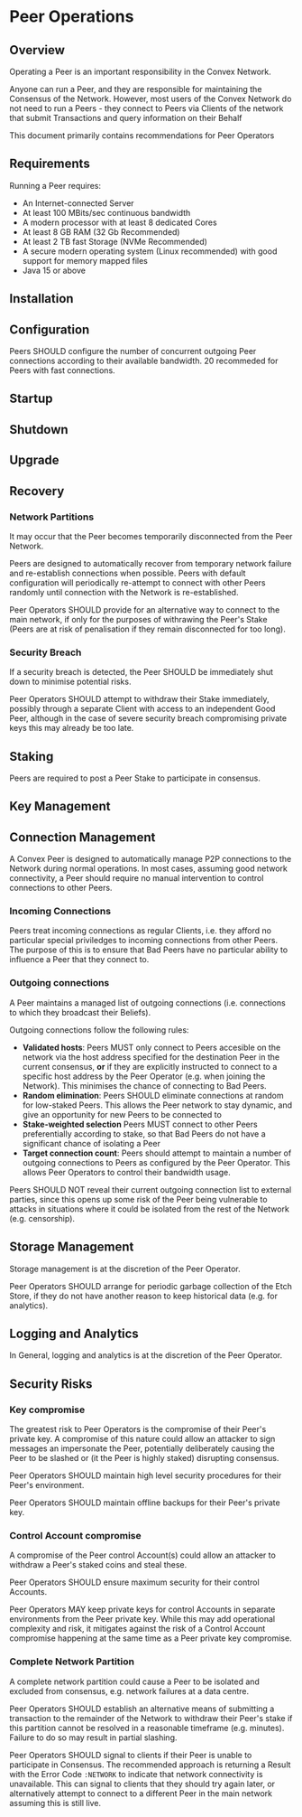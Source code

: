 # Peer Operations

## Overview

Operating a Peer is an important responsibility in the Convex Network. 

Anyone can run a Peer, and they are responsible for maintaining the Consensus of the Network. However, most users of the Convex Network do not need to run a Peers - they connect to Peers via Clients of the network that submit Transactions and query information on their Behalf

This document primarily contains recommendations for Peer Operators

## Requirements

Running a Peer requires:

- An Internet-connected Server
- At least 100 MBits/sec continuous bandwidth
- A modern processor with at least 8 dedicated Cores
- At least 8 GB RAM (32 Gb Recommended)
- At least 2 TB fast Storage (NVMe Recommended)
- A secure modern operating system (Linux recommended) with good support for memory mapped files
- Java 15 or above

## Installation

## Configuration

Peers SHOULD configure the number of concurrent outgoing Peer connections according to their available bandwidth. 20 recommeded for Peers with fast connections.



## Startup

## Shutdown

## Upgrade

## Recovery

### Network Partitions

It may occur that the Peer becomes temporarily disconnected from the Peer Network.

Peers are designed to automatically recover from temporary network failure and re-establish connections when possible. Peers with default configuration will periodically re-attempt to connect with other Peers randomly until connection with the Network is re-established.

Peer Operators SHOULD provide for an alternative way to connect to the main network, if only for the purposes of withrawing the Peer's Stake (Peers are at risk of penalisation if they remain disconnected for too long).

### Security Breach

If a security breach is detected, the Peer SHOULD be immediately shut down to minimise potential risks.

Peer Operators SHOULD attempt to withdraw their Stake immediately, possibly through a separate Client with access to an independent Good Peer, although in the case of severe security breach compromising private keys this may already be too late.

## Staking

Peers are required to post a Peer Stake to participate in consensus.

## Key Management

## Connection Management

A Convex Peer is designed to automatically manage P2P connections to the Network during normal operations. In most cases, assuming good network connectivity, a Peer should require no manual intervention to control connections to other Peers.

### Incoming Connections

Peers treat incoming connections as regular Clients, i.e. they afford no particular special priviledges to incoming connections from other Peers. The purpose of this is to ensure that Bad Peers have no particular ability to influence a Peer that they connect to. 

### Outgoing connections

A Peer maintains a managed list of outgoing connections (i.e. connections to which they broadcast their Beliefs).

Outgoing connections follow the following rules:
- **Validated hosts**: Peers MUST only connect to Peers accesible on the network via the host address specified for the destination Peer in the current consensus, **or** if they are explicitly instructed to connect to a specific host address by the Peer Operator (e.g. when joining the Network). This minimises the chance of connecting to Bad Peers.
- **Random elimination**: Peers SHOULD eliminate connections at random for low-staked Peers. This allows the Peer network to stay dynamic, and give an opportunity for new Peers to be connected to
- **Stake-weighted selection** Peers MUST connect to other Peers preferentially according to stake, so that Bad Peers do not have a significant chance of isolating a Peer
- **Target connection count**: Peers should attempt to maintain a number of outgoing connections to Peers as configured by the Peer Operator. This allows Peer Operators to control their bandwidth usage.

Peers SHOULD NOT reveal their current outgoing connection list to external parties, since this opens up some risk of the Peer being vulnerable to attacks in situations where it could be isolated from the rest of the Network (e.g. censorship).

## Storage Management

Storage management is at the discretion of the Peer Operator.

Peer Operators SHOULD arrange for periodic garbage collection of the Etch Store, if they do not have another reason to keep historical data (e.g. for analytics).

## Logging and Analytics

In General, logging and analytics is at the discretion of the Peer Operator. 

## Security Risks

### Key compromise

The greatest risk to Peer Operators is the compromise of their Peer's private key. A compromise of this nature could allow an attacker to sign messages an impersonate the Peer, potentially deliberately causing the Peer to be slashed or (it the Peer is highly staked) disrupting consensus.

Peer Operators SHOULD maintain high level security procedures for their Peer's environment.

Peer Operators SHOULD maintain offline backups for their Peer's private key.

### Control Account compromise

A compromise of the Peer control Account(s) could allow an attacker to withdraw a Peer's staked coins and steal these.

Peer Operators SHOULD ensure maximum security for their control Accounts.

Peer Operators MAY keep private keys for control Accounts in separate environments from the Peer private key. While this may add operational complexity and risk, it mitigates against the risk of a Control Account compromise happening at the same time as a Peer private key compromise.


### Complete Network Partition

A complete network partition could cause a Peer to be isolated and excluded from consensus, e.g. network failures at a data centre.

Peer Operators SHOULD establish an alternative means of submitting a transaction to the remainder of the Network to withdraw their Peer's stake if this partition cannot be resolved in a reasonable timeframe (e.g. minutes). Failure to do so may result in partial slashing.

Peer Operators SHOULD signal to clients if their Peer is unable to participate in Consensus. The recommended approach is returning a Result with the Error Code `:NETWORK` to indicate that network connectivity is unavailable. This can signal to clients that they should try again later, or alternatively attempt to connect to a different Peer in the main network assuming this is still live.




